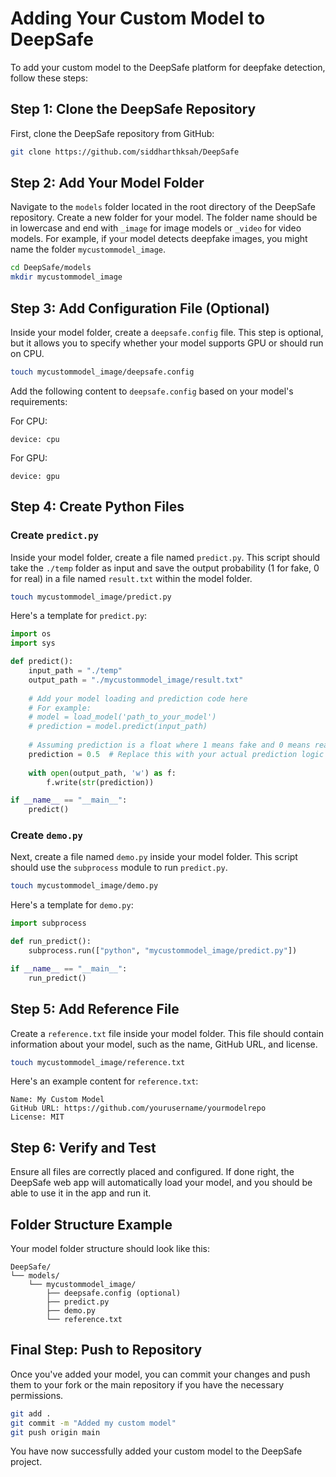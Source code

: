 
# Adding Your Custom Model to DeepSafe

To add your custom model to the DeepSafe platform for deepfake detection, follow these steps:

## Step 1: Clone the DeepSafe Repository

First, clone the DeepSafe repository from GitHub:

```bash
git clone https://github.com/siddharthksah/DeepSafe
```

## Step 2: Add Your Model Folder

Navigate to the `models` folder located in the root directory of the DeepSafe repository. Create a new folder for your model. The folder name should be in lowercase and end with `_image` for image models or `_video` for video models. For example, if your model detects deepfake images, you might name the folder `mycustommodel_image`.

```bash
cd DeepSafe/models
mkdir mycustommodel_image
```

## Step 3: Add Configuration File (Optional)

Inside your model folder, create a `deepsafe.config` file. This step is optional, but it allows you to specify whether your model supports GPU or should run on CPU. 

```bash
touch mycustommodel_image/deepsafe.config
```

Add the following content to `deepsafe.config` based on your model's requirements:

For CPU:
```text
device: cpu
```

For GPU:
```text
device: gpu
```

## Step 4: Create Python Files

### Create `predict.py`

Inside your model folder, create a file named `predict.py`. This script should take the `./temp` folder as input and save the output probability (1 for fake, 0 for real) in a file named `result.txt` within the model folder.

```bash
touch mycustommodel_image/predict.py
```

Here's a template for `predict.py`:

```python
import os
import sys

def predict():
    input_path = "./temp"
    output_path = "./mycustommodel_image/result.txt"
    
    # Add your model loading and prediction code here
    # For example:
    # model = load_model('path_to_your_model')
    # prediction = model.predict(input_path)
    
    # Assuming prediction is a float where 1 means fake and 0 means real
    prediction = 0.5  # Replace this with your actual prediction logic
    
    with open(output_path, 'w') as f:
        f.write(str(prediction))

if __name__ == "__main__":
    predict()
```

### Create `demo.py`

Next, create a file named `demo.py` inside your model folder. This script should use the `subprocess` module to run `predict.py`.

```bash
touch mycustommodel_image/demo.py
```

Here's a template for `demo.py`:

```python
import subprocess

def run_predict():
    subprocess.run(["python", "mycustommodel_image/predict.py"])

if __name__ == "__main__":
    run_predict()
```

## Step 5: Add Reference File

Create a `reference.txt` file inside your model folder. This file should contain information about your model, such as the name, GitHub URL, and license.

```bash
touch mycustommodel_image/reference.txt
```

Here's an example content for `reference.txt`:

```text
Name: My Custom Model
GitHub URL: https://github.com/yourusername/yourmodelrepo
License: MIT
```

## Step 6: Verify and Test

Ensure all files are correctly placed and configured. If done right, the DeepSafe web app will automatically load your model, and you should be able to use it in the app and run it.

## Folder Structure Example

Your model folder structure should look like this:

```
DeepSafe/
└── models/
    └── mycustommodel_image/
        ├── deepsafe.config (optional)
        ├── predict.py
        ├── demo.py
        └── reference.txt
```

## Final Step: Push to Repository

Once you've added your model, you can commit your changes and push them to your fork or the main repository if you have the necessary permissions.

```bash
git add .
git commit -m "Added my custom model"
git push origin main
```

You have now successfully added your custom model to the DeepSafe project.
